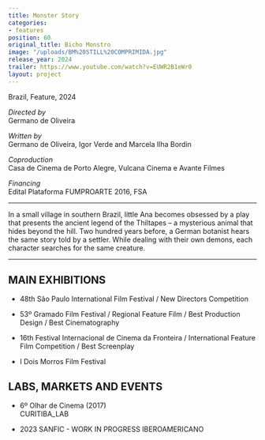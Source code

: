 ```yaml
---
title: Monster Story
categories:
- features
position: 60
original_title: Bicho Monstro
image: "/uploads/BM%20STILL%20COMPRIMIDA.jpg"
release_year: 2024
trailer: https://www.youtube.com/watch?v=EUWR2B1eWr0
layout: project
---
```


Brazil, Feature, 2024

_Directed by_  
Germano de Oliveira

_Written by_  
Germano de Oliveira, Igor Verde and Marcela Ilha Bordin

_Coproduction_  
Casa de Cinema de Porto Alegre, Vulcana Cinema e Avante Filmes

_Financing_  
Edital Plataforma FUMPROARTE 2016, FSA

---

In a small village in southern Brazil, little Ana becomes obsessed by a play that presents the ancient legend of the Thiltapes – a mysterious animal that hides beyond the hill. Two hundred years before, a German botanist hears the same story told by a settler. While dealing with their own demons, each character searches for the same creature.

---

## MAIN EXHIBITIONS

* 48th São Paulo International Film Festival / New Directors Competition

* 53º Gramado Film Festival / Regional Feature Film / Best Production Design / Best Cinematography

* 16th Festival Internacional de Cinema da Fronteira / International Feature Film Competition / Best Screenplay

* I Dois Morros Film Festival

## LABS, MARKETS AND EVENTS

- 6º Olhar de Cinema (2017)  
  CURITIBA_LAB
* 2023 SANFIC - WORK IN PROGRESS IBEROAMERICANO

